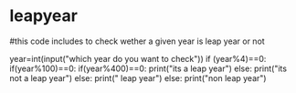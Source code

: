 # leapyear
#this code includes to check wether a given year is leap year or not


year=int(input("which year do you want to check"))
if (year%4)==0:
 if(year%100)==0: 
  if(year%400)==0:
    print("its a leap year")
  else:
        print("its not a leap year")
 else:
      print(" leap year")
else:
    print("non leap year")      
